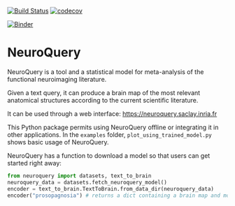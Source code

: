 [![Build Status](https://travis-ci.com/neuroquery/neuroquery.svg?branch=master)](https://travis-ci.com/neuroquery/neuroquery) [![codecov](https://codecov.io/gh/neuroquery/neuroquery/branch/master/graph/badge.svg)](https://codecov.io/gh/neuroquery/neuroquery)

[![Binder](https://mybinder.org/badge_logo.svg)](https://mybinder.org/v2/gh/neuroquery/neuroquery.git/master?filepath=examples%2Fplot_using_trained_model.ipynb)

# NeuroQuery

NeuroQuery is a tool and a statistical model for meta-analysis of the functional
neuroimaging literature.

Given a text query, it can produce a brain map of the most relevant anatomical
structures according to the current scientific literature.

It can be used through a web interface: https://neuroquery.saclay.inria.fr

This Python package permits using NeuroQuery offline or integrating it in other
applications. In the `examples` folder, `plot_using_trained_model.py` shows basic
usage of NeuroQuery.

NeuroQuery has a function to download a model so that users can get started
right away:

```python
from neuroquery import datasets, text_to_brain
neuroquery_data = datasets.fetch_neuroquery_model()
encoder = text_to_brain.TextToBrain.from_data_dir(neuroquery_data)
encoder("prosopagnosia") # returns a dict containing a brain map and more
```
